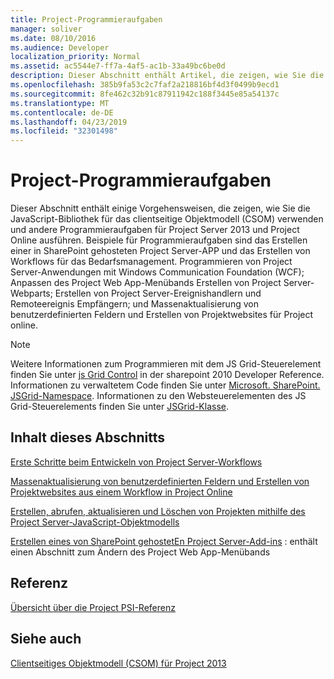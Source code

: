 ```yaml
---
title: Project-Programmieraufgaben
manager: soliver
ms.date: 08/10/2016
ms.audience: Developer
localization_priority: Normal
ms.assetid: ac5544e7-ff7a-4af5-ac1b-33a49bc6be0d
description: Dieser Abschnitt enthält Artikel, die zeigen, wie Sie die JavaScript-Bibliothek für das clientseitige Objektmodell (CSOM) verwenden und andere Programmieraufgaben für Project Server 2013 und Project Online ausführen. Beispiele für Programmieraufgaben sind das Erstellen einer in SharePoint gehosteten Project Server-APP und das Erstellen von Workflows für das Bedarfsmanagement. Programmieren von Project Server-Anwendungen mit Windows Communication Foundation (WCF); Anpassen des Project Web App-Menübands Erstellen von Project Server-Webparts; Erstellen von Project Server-Ereignishandlern und Remoteereignis Empfängern; und Massenaktualisierung von benutzerdefinierten Feldern und Erstellen von Projektwebsites für Project online.
ms.openlocfilehash: 385b9fa53c2c7faf2a218816bf4d3f0499b9ecd1
ms.sourcegitcommit: 8fe462c32b91c87911942c188f3445e85a54137c
ms.translationtype: MT
ms.contentlocale: de-DE
ms.lasthandoff: 04/23/2019
ms.locfileid: "32301498"
---
```

# <a name="project-programming-tasks"></a>Project-Programmieraufgaben

Dieser Abschnitt enthält einige Vorgehensweisen, die zeigen, wie Sie die JavaScript-Bibliothek für das clientseitige Objektmodell (CSOM) verwenden und andere Programmieraufgaben für Project Server 2013 und Project Online ausführen. Beispiele für Programmieraufgaben sind das Erstellen einer in SharePoint gehosteten Project Server-APP und das Erstellen von Workflows für das Bedarfsmanagement. Programmieren von Project Server-Anwendungen mit Windows Communication Foundation (WCF); Anpassen des Project Web App-Menübands Erstellen von Project Server-Webparts; Erstellen von Project Server-Ereignishandlern und Remoteereignis Empfängern; und Massenaktualisierung von benutzerdefinierten Feldern und Erstellen von Projektwebsites für Project online.
  
> [!NOTE]
> Weitere Informationen zum Programmieren mit dem JS Grid-Steuerelement finden Sie unter [js Grid Control](https://msdn.microsoft.com/library/ee535898%28office.14%29.aspx) in der sharepoint 2010 Developer Reference. Informationen zu verwaltetem Code finden Sie unter [Microsoft. SharePoint. JSGrid-Namespace](https://msdn.microsoft.com/library/microsoft.sharepoint.jsgrid%28Office.15%29.aspx). Informationen zu den Websteuerelementen des JS Grid-Steuerelements finden Sie unter [JSGrid-Klasse](https://msdn.microsoft.com/library/microsoft.sharepoint.webcontrols.jsgrid%28Office.15%29.aspx). 
  
## <a name="in-this-section"></a>Inhalt dieses Abschnitts

[Erste Schritte beim Entwickeln von Project Server-Workflows](getting-started-developing-project-server-workflows.md)
  
[Massenaktualisierung von benutzerdefinierten Feldern und Erstellen von Projektwebsites aus einem Workflow in Project Online](bulk-update-custom-fields-and-create-project-sites-from-workflow-in-project.md)
  
[Erstellen, abrufen, aktualisieren und Löschen von Projekten mithilfe des Project Server-JavaScript-Objektmodells](create-retrieve-update-delete-projects-using-project-server-javascript.md)
  
[Erstellen eines von SharePoint gehostetEn Project Server-Add-ins](create-a-sharepoint-hosted-project-server-add-in.md) : enthält einen Abschnitt zum Ändern des Project Web App-Menübands 
  
## <a name="reference"></a>Referenz

[Übersicht über die Project PSI-Referenz](project-psi-reference-overview.md)
  
## <a name="see-also"></a>Siehe auch



[Clientseitiges Objektmodell (CSOM) für Project 2013](client-side-object-model-csom-for-project-2013.md)

